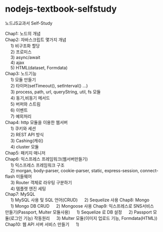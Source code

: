 # nodejs-textbook-selfstudy
노드JS교과서 Self-Study

Chap1: 노드의 개념 <br>
Chap2: 자바스크립트 몇가지 개념<br>
&emsp;   1) 비구조화 할당<br>
&emsp;   2) 프로미스<br>
&emsp;   3) async/await<br>
&emsp;   4) ajax<br>
&emsp;   5) HTML(dataset, Formdata)<br>
Chap3: 노드기능<br>
&emsp;   1) 모듈 만들기<br>
&emsp;   2) 타이머(setTimeout(), setInterval() ...)<br>
&emsp;   3) process, path, url, queryString, util, fs 모듈<br>
&emsp;   4) 동기,비동기 메서드<br>
&emsp;   5) 버퍼와 스트림<br>
&emsp;   6) 이벤트<br>
&emsp;   7) 예외처리<br>
Chap4: http 모듈을 이용한 웹서버<br>
&emsp;   1) 쿠키와 세션<br>
&emsp;   2) REST API 방식<br>
&emsp;   3) Cashing(캐쉬)<br>
&emsp;   4) cluster 모듈<br>
Chap5: 패키지 매니저<br>
Chap6: 익스프레스 프레임워크(웹서버만들기)<br>
&emsp;   1) 익스프레스 프레임워크 구조<br>
&emsp;   2) morgan, body-parser, cookie-parser, static, express-session, connect-flash 미들웨어<br>
&emsp;   3) Router 객체로 라우팅 구분하기<br>
&emsp;   4) 템플렛 엔진 세팅<br>
Chap7: MySQL<br>
&emsp;   1) MySQL 사용 및 SQL 언어(CRUD)
&emsp;   2) Sequelize 사용
Chap8: Mongo<br>
&emsp;   1) Mongo DB CRUD
&emsp;   2) Mongoose 사용
Chap9: 익스프레스로 SNS서비스 만들기(Passport, Multer 모듈사용)
&emsp;   1) Sequelize 로 DB 설정
&emsp;   2) Passport 모듈(로그인 기능) 작동원리
&emsp;   3) Multer 모듈(이미지 업로드 기능, Formdata(HTML))
Chap10: 웹 API 서버 서비스 만들기
&emsp;   1) 
